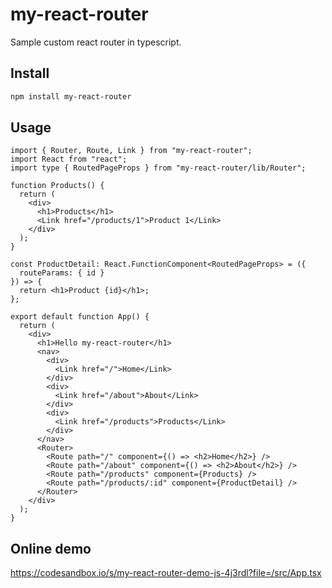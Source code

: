 # my-react-router

Sample custom react router in typescript.

## Install

```bash
npm install my-react-router
```

## Usage

```tsx
import { Router, Route, Link } from "my-react-router";
import React from "react";
import type { RoutedPageProps } from "my-react-router/lib/Router";

function Products() {
  return (
    <div>
      <h1>Products</h1>
      <Link href="/products/1">Product 1</Link>
    </div>
  );
}

const ProductDetail: React.FunctionComponent<RoutedPageProps> = ({
  routeParams: { id }
}) => {
  return <h1>Product {id}</h1>;
};

export default function App() {
  return (
    <div>
      <h1>Hello my-react-router</h1>
      <nav>
        <div>
          <Link href="/">Home</Link>
        </div>
        <div>
          <Link href="/about">About</Link>
        </div>
        <div>
          <Link href="/products">Products</Link>
        </div>
      </nav>
      <Router>
        <Route path="/" component={() => <h2>Home</h2>} />
        <Route path="/about" component={() => <h2>About</h2>} />
        <Route path="/products" component={Products} />
        <Route path="/products/:id" component={ProductDetail} />
      </Router>
    </div>
  );
}

```

## Online demo

https://codesandbox.io/s/my-react-router-demo-js-4j3rdl?file=/src/App.tsx